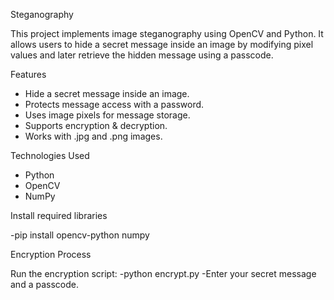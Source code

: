 Steganography

This project implements image steganography using OpenCV and Python. It allows users to hide a secret message inside an image by modifying pixel values and later retrieve the hidden message using a passcode.

 Features
- Hide a secret message inside an image.
- Protects message access with a password.
- Uses image pixels for message storage.
- Supports encryption & decryption.
- Works with .jpg and .png images.

Technologies Used
- Python
- OpenCV
- NumPy

Install required libraries

-pip install opencv-python numpy

Encryption Process

Run the encryption script:
-python encrypt.py
-Enter your secret message and a passcode.
